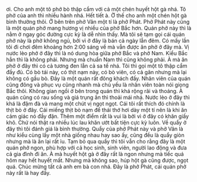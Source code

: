 ơi. Cho anh một tô phở bò thập cẩm với cả một chén huyết hột gà nhá. Tô phở của anh thì nhiều hành nhá. Hết tiết à. Ờ thế cho anh một chén hột gà bình thường thôi. Ở bên trên phở Vân một tí là phở Phát. Phở Phát này cũng là một quán phở mang hương vị nhiều của phở Bắc hơn. Quán phở này thì là nằm ở ngay góc đường cực kỳ là dễ nhìn thấy. Mà tôi sẽ tạm gọi cái quán phở này là phở không ngủ, bởi vì ở đây là bán cả ngày lẫn đêm. Có mấy lần tôi đi chơi đêm khoảng hơn 2:00 sáng về mà vẫn được ăn phở ở đây mà. Vị nước lèo phở ở đây thì là nó dung hòa giữa phở Bắc và phở Nam. Kiểu Bắc hẳn thì là không phải. Nhưng mà chuẩn Nam thì cũng không phải. À mà ăn phở ở đây thì có cả tương đen lẫn cả sa tế nhá. Tôi thì gọi một tô thập cẩm đầy đủ. Có bò tái này, có thịt nạm này, có bò viên, có cả gân nhưng mà lại không có gầu bò. Đây là một quán rất đông khách đấy. Nhân viên của quán cũng đông và phục vụ cũng nhanh mà chủ yếu là nhân viên toàn nói giọng Bắc thôi. Không gian ngồi ở bên trong quán thì khá rộng rãi và thoáng. À quán cũng có rau sống và giá trụng ăn thì thoải mái nhá. Nước lèo ở đây thì khá là đậm đà và mang một chút vị ngọt ngọt. Cái tôi rất thích đó chính là thịt bò ở đây. Cái miếng thịt bò nạm để thái thớ hơi dày một tí nên là khi ăn cảm giác nó đầy đặn. Thêm một điểm rất là vui là bởi vì ở đây có khăn giấy khô. Chứ nói thật ra nhiều lúc lau khăn ướt bất tiện cực kỳ luôn. Về quẩy ở đây thì tôi đánh giá là bình thường. Quẩy của phở Phát này và phở Vân là như kiểu cùng lấy một nhà giống nhau hay sao ấy, cũng đều là quẩy giòn nhưng mà là ăn lại rất ỉu. Tạm bỏ qua quẩy thì tôi vẫn cho rằng đây là một quán phở ngon, phù hợp với cả học sinh, sinh viên, người lao động và đưa cả gia đình đi ăn. À mà huyết hột gà ở đây rất là ngon nhưng mà tiếc quá hôm nay hết huyết mất. Nhưng mà không sao, húp hột gà cũng được, ngọt quá. Chúc mừng tất cả anh em bà con nhá. Đây là phở Phát, cái quán phở này rất là hay đấy.